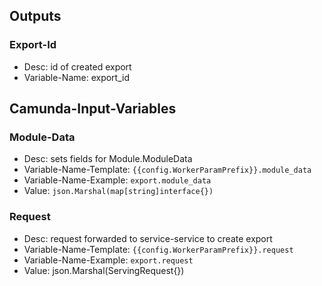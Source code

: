 ## Outputs

### Export-Id

- Desc: id of created export
- Variable-Name: export_id

## Camunda-Input-Variables

### Module-Data

- Desc: sets fields for Module.ModuleData
- Variable-Name-Template: `{{config.WorkerParamPrefix}}.module_data`
- Variable-Name-Example: `export.module_data`
- Value: `json.Marshal(map[string]interface{})`

### Request

- Desc: request forwarded to service-service to create export
- Variable-Name-Template: `{{config.WorkerParamPrefix}}.request`
- Variable-Name-Example: `export.request`
- Value: json.Marshal(ServingRequest{})

